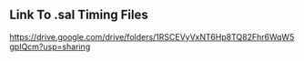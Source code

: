 ## Link To .sal Timing Files
https://drive.google.com/drive/folders/1RSCEVyVxNT6Hp8TQ82Fhr6WqW5gpIQcm?usp=sharing
